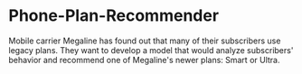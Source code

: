 # Phone-Plan-Recommender
Mobile carrier Megaline has found out that many of their subscribers use legacy plans. They want to develop a model that would analyze subscribers' behavior and recommend one of Megaline's newer plans: Smart or Ultra. 
